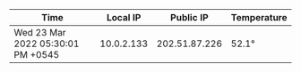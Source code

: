 | Time     | Local IP | Public IP | Temperature |
| ----------- | ----------- | ----------- | ----------- |
| Wed 23 Mar 2022 05:30:01 PM +0545      | 10.0.2.133     | 202.51.87.226  | 52.1° |
